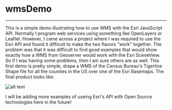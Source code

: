 # wmsDemo
---

This is a simple demo illustrating how to use WMS with the Esri JavaScript API. Normally I program web services using something like OpenLayers or Leaflet. However, I came across a project where I was required to use the Esri API and found it difficult to make the two flavors "work" together. The problem was that it was difficult to find good examples that would show exactly how a WMS from Geoserver would work with the Esri SceneView. So if I was having some problems, then I am sure others are as well. This first demo is pretty simple, drape a WMS of the Census Bureau's Tigerline Shape file for all the counties in the US over one of the Esri Basemaps. The final product looks like:

![alt text](https://github.com/alilje/wmsDemo/blob/master/Screen%20Shot%202020-06-13%20at%2011.46.57%20AM.png "Simple Geoserver Layer over SceneView")

I will be adding more examples of useing Esri's API with Open Source technologies here in the future!

